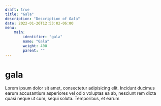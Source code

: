 ```yaml
---
draft: true
title: "Gala"
description: "Description of Gala"
date: 2022-01-26T12:53:02-06:00
menu:
    main:
        identifier: "gala"
        name: "Gala"
        weight: 400
        parent: ""
---
```


# gala

Lorem ipsum dolor sit amet, consectetur adipisicing elit. Incidunt ducimus earum accusantium asperiores vel odio voluptas ea ab, nesciunt rem dicta quasi neque ut cum, sequi soluta. Temporibus, et earum.
